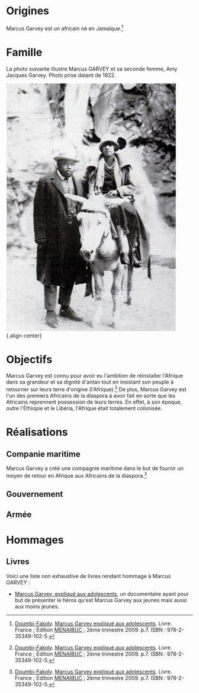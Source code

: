 <!-- TITLE: Marcus Gavey -->
<!-- SUBTITLE: Présentation de Marcus Gavey -->

# Origines
Marcus Garvey est un africain né en Jamaïque.[^1]

# Famille
La photo suivante illustre Marcus GARVEY et sa seconde femme, Amy Jacques Garvey. Photo prise datant de 1922.

![Marcus Garvey With Amy Jacques Garvey 1922](/uploads/personnalite/marcus-garvey-with-amy-jacques-garvey-1922.png "Marcus Garvey et Amy Jacques Garvey, sa seconde femme, en 1922."){.align-center}

# Objectifs
Marcus Garvey est connu pour avoir eu l'ambition de réinstaller l'Afrique dans sa grandeur et sa dignité d'antan tout en insistant son peuple à retourner sur leurs terre d'origine (l'Afrique).[^1]
De plus, Marcus Garvey est l'un des premiers Africains de la diaspora à avoir fait en sorte que les Africains reprennent possession de leurs terres. En effet, à son époque, outre l'Éthiopie et le Libéria, l'Afrique était totalement colonisée.

# Réalisations
## Companie maritime
Marcus Garvey a créé une compagnie maritime dans le but de fournir un moyen de retour en Afrique aux Africains de la diaspora.[^1]

## Gouvernement

## Armée

# Hommages
## Livres
Voici une liste non exhaustive de livres rendant hommage à Marcus GARVEY :
* [Marcus Garvey, expliqué aux adolescents](/ouvrage/documentaire/marcus-garvey-explique-aux-adolescents), un documentaire ayant pour but de présenter le héros qu'est Marcus Garvey aux jeunes mais aussi aux moins jeunes.


[^1]: [Doumbi-Fakoly](). [Marcus Garvey expliqué aux adolescents](). Livre. France ; Édition [MENAIBUC]() ; 2ème trimestre 2009. p.7. ISBN : 978-2-35349-102-5. 
